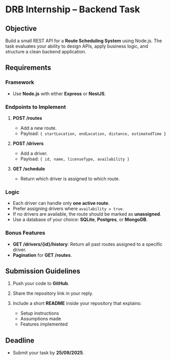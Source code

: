 
# DRB Internship – Backend Task

## Objective

Build a small REST API for a **Route Scheduling System** using Node.js. The task evaluates your ability to design APIs, apply business logic, and structure a clean backend application.

## Requirements

### Framework

* Use **Node.js** with either **Express** or **NestJS**.

### Endpoints to Implement

1. **POST /routes**

   * Add a new route.
   * Payload: `{ startLocation, endLocation, distance, estimatedTime }`

2. **POST /drivers**

   * Add a driver.
   * Payload: `{ id, name, licenseType, availability }`

3. **GET /schedule**

   * Return which driver is assigned to which route.

### Logic

* Each driver can handle only **one active route**.
* Prefer assigning drivers where `availability = true`.
* If no drivers are available, the route should be marked as **unassigned**.
* Use a database of your choice: **SQLite**, **Postgres**, or **MongoDB**.

### Bonus Features

* **GET /drivers/{id}/history**: Return all past routes assigned to a specific driver.
* **Pagination** for **GET /routes**.

## Submission Guidelines

1. Push your code to **GitHub**.
2. Share the repository link in your reply.
3. Include a short **README** inside your repository that explains:

   * Setup instructions
   * Assumptions made
   * Features implemented

## Deadline

* Submit your task by **25/09/2025**.
